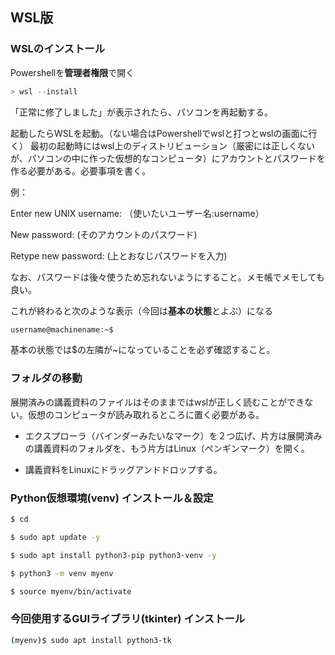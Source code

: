 ## WSL版

### WSLのインストール
Powershellを**管理者権限**で開く
```powershell
> wsl --install
```
「正常に修了しました」が表示されたら、パソコンを再起動する。


起動したらWSLを起動。（ない場合はPowershellでwslと打つとwslの画面に行く）
最初の起動時にはwsl上のディストリビューション（厳密には正しくないが、パソコンの中に作った仮想的なコンピュータ）にアカウントとパスワードを作る必要がある。必要事項を書く。

例：

Enter new UNIX username: （使いたいユーザー名:username）

New password: (そのアカウントのパスワード)

Retype new password: (上とおなじパスワードを入力)

なお、パスワードは後々使うため忘れないようにすること。メモ帳でメモしても良い。

これが終わると次のような表示（今回は**基本の状態**とよぶ）になる

```bash
username@machinename:~$ 
```
基本の状態では$の左隣が~になっていることを必ず確認すること。

### フォルダの移動

展開済みの講義資料のファイルはそのままではwslが正しく読むことができない。仮想のコンピュータが読み取れるところに置く必要がある。
* エクスプローラ（バインダーみたいなマーク）を２つ広げ、片方は展開済みの講義資料のフォルダを、もう片方はLinux（ペンギンマーク）を開く。

* 講義資料をLinuxにドラッグアンドドロップする。

### Python仮想環境(venv) インストール＆設定

```bash
$ cd
```
```bash
$ sudo apt update -y
```
```bash
$ sudo apt install python3-pip python3-venv -y
```
```bash
$ python3 -m venv myenv
```
```bash
$ source myenv/bin/activate
```
### 今回使用するGUIライブラリ(tkinter) インストール
```bash
(myenv)$ sudo apt install python3-tk
```